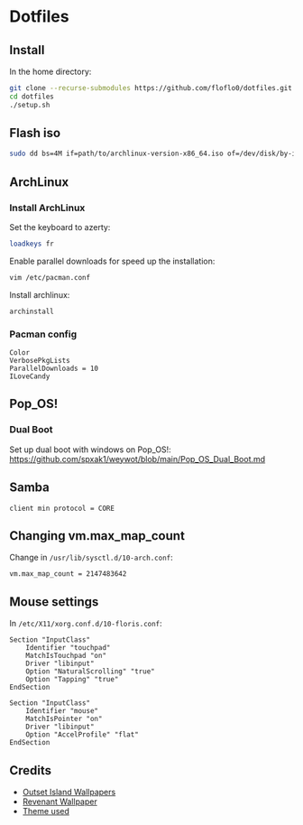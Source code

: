 # Dotfiles

## Install

In the home directory:
```sh
git clone --recurse-submodules https://github.com/floflo0/dotfiles.git
cd dotfiles
./setup.sh
```

## Flash iso

```sh
sudo dd bs=4M if=path/to/archlinux-version-x86_64.iso of=/dev/disk/by-id/usb-My_flash_drive conv=fsync oflag=direct status=progress
```

## ArchLinux

### Install ArchLinux

Set the keyboard to azerty:
```sh
loadkeys fr
```

Enable parallel downloads for speed up the installation:
```sh
vim /etc/pacman.conf
```

Install archlinux:
```
archinstall
```

### Pacman config

```
Color
VerbosePkgLists
ParallelDownloads = 10
ILoveCandy
```

## Pop_OS!

### Dual Boot

Set up dual boot with windows on Pop_OS!:
<https://github.com/spxak1/weywot/blob/main/Pop_OS_Dual_Boot.md>

## Samba

```
client min protocol = CORE
```

## Changing vm.max_map_count

Change in `/usr/lib/sysctl.d/10-arch.conf`:
```
vm.max_map_count = 2147483642
```

## Mouse settings

In `/etc/X11/xorg.conf.d/10-floris.conf`:
```
Section "InputClass"
    Identifier "touchpad"
    MatchIsTouchpad "on"
    Driver "libinput"
    Option "NaturalScrolling" "true"
    Option "Tapping" "true"
EndSection

Section "InputClass"
    Identifier "mouse"
    MatchIsPointer "on"
    Driver "libinput"
    Option "AccelProfile" "flat"
EndSection
```

## Credits

- [Outset Island Wallpapers](https://steamcommunity.com/workshop/filedetails/?id=2197078124)
- [Revenant Wallpaper](https://wall.alphacoders.com/big.php?i=1150938)
- [Theme used](https://github.com/catppuccin/catppuccin)

